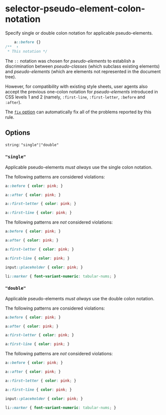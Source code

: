 # selector-pseudo-element-colon-notation

Specify single or double colon notation for applicable pseudo-elements.

```css
    a::before {}
/**  ↑
 * This notation */
```

The `::` notation was chosen for *pseudo-elements* to establish a discrimination between *pseudo-classes* (which subclass existing elements) and *pseudo-elements* (which are elements not represented in the document tree).

However, for compatibility with existing style sheets, user agents also accept the previous one-colon notation for *pseudo-elements* introduced in CSS levels 1 and 2 (namely, `:first-line`, `:first-letter`, `:before` and `:after`).

The [`fix` option](../../../docs/user-guide/options.md#fix) can automatically fix all of the problems reported by this rule.

## Options

`string`: `"single"|"double"`

### `"single"`

Applicable pseudo-elements *must always* use the single colon notation.

The following patterns are considered violations:

```css
a::before { color: pink; }
```

```css
a::after { color: pink; }
```

```css
a::first-letter { color: pink; }
```

```css
a::first-line { color: pink; }
```

The following patterns are *not* considered violations:

```css
a:before { color: pink; }
```

```css
a:after { color: pink; }
```

```css
a:first-letter { color: pink; }
```

```css
a:first-line { color: pink; }
```

```css
input::placeholder { color: pink; }
```

```css
li::marker { font-variant-numeric: tabular-nums; }
```

### `"double"`

Applicable pseudo-elements *must always* use the double colon notation.

The following patterns are considered violations:

```css
a:before { color: pink; }
```

```css
a:after { color: pink; }
```

```css
a:first-letter { color: pink; }
```

```css
a:first-line { color: pink; }
```

The following patterns are *not* considered violations:

```css
a::before { color: pink; }
```

```css
a::after { color: pink; }
```

```css
a::first-letter { color: pink; }
```

```css
a::first-line { color: pink; }
```

```css
input::placeholder { color: pink; }
```

```css
li::marker { font-variant-numeric: tabular-nums; }
```
